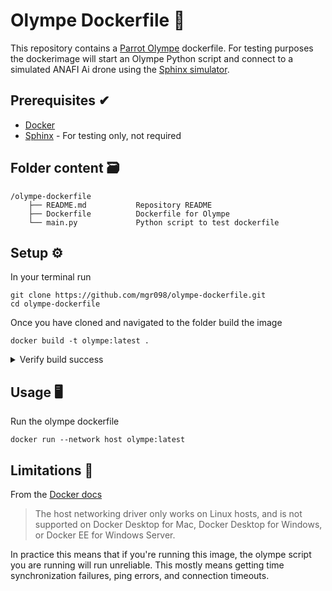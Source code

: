 # Olympe Dockerfile 🐋

This repository contains a [Parrot Olympe](https://developer.parrot.com/docs/olympe/overview.html) dockerfile. For testing purposes the dockerimage will start an Olympe Python script and connect to a simulated ANAFI Ai drone using the [Sphinx simulator](https://developer.parrot.com/docs/sphinx/index.html).

## Prerequisites ✔

* [Docker](https://www.docker.com/)
* [Sphinx](https://developer.parrot.com/docs/sphinx/index.html) - For testing only, not required

## Folder content 🗃️
```
/olympe-dockerfile
    ├── README.md           Repository README
    ├── Dockerfile          Dockerfile for Olympe
    └── main.py             Python script to test dockerfile           
```

## Setup ⚙️

In your terminal run 

```
git clone https://github.com/mgr098/olympe-dockerfile.git
cd olympe-dockerfile
```

Once you have cloned and navigated to the folder build the image

```
docker build -t olympe:latest .
```
<details>
<summary> Verify build success </summary>
<br>

To verify that the build succeded run 
```
docker images
```
The expected result is
```
REPOSITORY              TAG       IMAGE ID       CREATED          SIZE
olympe                  latest    078c596242ad   0 days ago       690MB
```
</details>

## Usage 🖥

Run the olympe dockerfile 

```
docker run --network host olympe:latest
```

## Limitations 🚨

From the [Docker docs](https://docs.docker.com/network/host/)
> The host networking driver only works on Linux hosts, and is not supported on Docker Desktop for Mac, Docker Desktop for Windows, or Docker EE for Windows Server.

In practice this means that if you're running this image, the olympe script you are running will run unreliable. This mostly means getting time synchronization failures, ping errors, and connection timeouts.